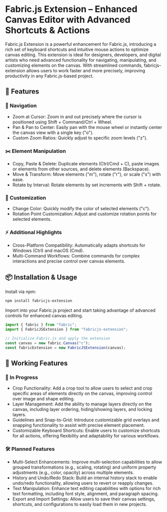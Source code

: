 # Fabric.js Extension – Enhanced Canvas Editor with Advanced Shortcuts & Actions
Fabric.js Extension is a powerful enhancement for Fabric.js, introducing a rich set of keyboard shortcuts and intuitive mouse actions to optimize canvas editing. This extension is ideal for designers, developers, and digital artists who need advanced functionality for navigating, manipulating, and customizing elements on the canvas. With streamlined commands, fabricjs-extension allows users to work faster and more precisely, improving productivity in any Fabric.js-based project.

## 🚀 Features
### 🔄 Navigation
- Zoom at Cursor: Zoom in and out precisely where the cursor is positioned using Shift + Command/Ctrl + Wheel.
- Pan & Pan to Center: Easily pan with the mouse wheel or instantly center the canvas view with a single key ("o").
- Custom Zoom Ratios: Quickly adjust to specific zoom levels ("z").
### ✂️ Element Manipulation
- Copy, Paste & Delete: Duplicate elements (Ctrl/Cmd + C), paste images or elements from other sources, and delete elements (Backspace).
- Move & Transform: Move elements ("m"), rotate ("r"), or scale ("s") with ease.
- Rotate by Interval: Rotate elements by set increments with Shift + rotate.
### 🎨 Customization
- Change Color: Quickly modify the color of selected elements ("c").
- Rotation Point Customization: Adjust and customize rotation points for selected elements.
### ⚡️ Additional Highlights
- Cross-Platform Compatibility: Automatically adapts shortcuts for Windows (Ctrl) and macOS (Cmd).
- Multi-Command Workflows: Combine commands for complex interactions and precise control over canvas elements.
## 📦 Installation & Usage
Install via npm:
```sh
npm install fabricjs-extension
```
Import into your Fabric.js project and start taking advantage of advanced controls for enhanced canvas editing.
````javascript
import { fabric } from "fabric";
import { FabricJSExtension } from "fabricjs-extension";

// Initialize Fabric.js and apply the extension
const canvas = new fabric.Canvas("c");
const fabricExtension = new FabricJSExtension(canvas);
````
## 🚧 Working Features
### 📌 In Progress
- Crop Functionality: Add a crop tool to allow users to select and crop specific areas of elements directly on the canvas, improving control over image and shape editing.
- Layer Management: Add the ability to manage layers directly on the canvas, including layer ordering, hiding/showing layers, and locking layers.
- Guidelines and Snap-to-Grid: Introduce customizable grid overlays and snapping functionality to assist with precise element placement.
- Customizable Keyboard Shortcuts: Enable users to customize shortcuts for all actions, offering flexibility and adaptability for various workflows.
### 🛠 Planned Features
- Multi-Select Enhancements: Improve multi-selection capabilities to allow grouped transformations (e.g., scaling, rotating) and uniform property adjustments (e.g., color, opacity) across multiple elements.
- History and Undo/Redo Stack: Build an internal history stack to enable undo/redo functionality, allowing users to revert or reapply changes.
- Text Manipulation: Enhance text editing capabilities with options for rich text formatting, including font style, alignment, and paragraph spacing.
- Export and Import Settings: Allow users to save their canvas settings, shortcuts, and configurations to easily load them in new projects.